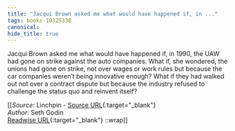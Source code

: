 ```yaml
---
title: "Jacqui Brown asked me what would have happened if, in ..."
tags: books-10325338
canonical: 
hide_title: true
---
```


Jacqui Brown asked me what would have happened if, in 1990, the UAW had gone on strike against the auto companies.
What if, she wondered, the unions had gone on strike, not over wages or work rules but because the car companies weren’t being innovative enough? What if they had walked out not over a contract dispute but because the industry refused to challenge the status quo and reinvent itself?


[[_Source_: Linchpin - [Source URL](){:target="_blank"}<br>
_Author_: Seth Godin<br>
[Readwise URL](https://readwise.io/open/210672373){:target="_blank"}
::wrap]]